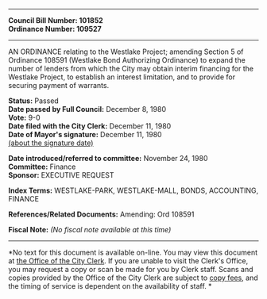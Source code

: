 * * * * *  
  
**Council Bill Number: [](#h0)[](#h2)101852**   
**Ordinance Number: 109527**  
  
* * * * *  
  
AN ORDINANCE relating to the Westlake Project; amending Section 5 of Ordinance 108591 (Westlake Bond Authorizing Ordinance) to expand the number of lenders from which the City may obtain interim financing for the Westlake Project, to establish an interest limitation, and to provide for securing payment of warrants.  
  
**Status:** Passed   
**Date passed by Full Council:** December 8, 1980   
**Vote:** 9-0   
**Date filed with the City Clerk:** December 11, 1980   
**Date of Mayor's signature:** December 11, 1980   
[(about the signature date)](/~public/approvaldate.htm)   
  
  
**Date introduced/referred to committee:** November 24, 1980   
**Committee:** Finance   
**Sponsor:** EXECUTIVE REQUEST   
  
**Index Terms:** WESTLAKE-PARK, WESTLAKE-MALL, BONDS, ACCOUNTING, FINANCE  
  
**References/Related Documents:** Amending: Ord 108591  
  
**Fiscal Note:** *(No fiscal note available at this time)*  
  
* * * * *  
  
*No text for this document is available on-line. You may view this document at [the Office of the City Clerk](http://www.seattle.gov/leg/clerk/contactUs.htm). If you are unable to visit the Clerk's Office, you may request a copy or scan be made for you by Clerk staff. Scans and copies provided by the Office of the City Clerk are subject to [copy fees](http://clerk.seattle.gov/~public/clerkfees.htm), and the timing of service is dependent on the availability of staff. *  
  
  
